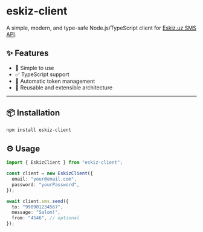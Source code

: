 # eskiz-client

A simple, modern, and type-safe Node.js/TypeScript client for [Eskiz.uz SMS API](https://eskiz.uz/).

## ✨ Features

- 🚀 Simple to use
- ✅ TypeScript support
- 🔐 Automatic token management
- 🔁 Reusable and extensible architecture

---

## 📦 Installation

```bash
npm install eskiz-client
```

## ⚙️ Usage

```ts
import { EskizClient } from "eskiz-client";

const client = new EskizClient({
  email: "your@email.com",
  password: "yourPassword",
});

await client.sms.send({
  to: "998901234567",
  message: "Salom!",
  from: "4546", // optional
});
```
